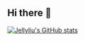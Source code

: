 ## Hi there 👋
[![Jellyliu's GitHub stats](https://github-readme-stats.vercel.app/api/top-langs?username=JellyLiu2001&hide=html,scss,stylus,blade,jupyter%30notebook,python%50,css,shell,batchfile,dockerfile,typescript&theme=algolia&show_icons=true)](https://github.com/JellyLiu2001)
<!--
**JellyLiu2001/JellyLiu2001** is a ✨ _special_ ✨ repository because its `README.md` (this file) appears on your GitHub profile.

Here are some ideas to get you started:

- 🔭 I’m currently working on ...
- 🌱 I’m currently learning ...
- 👯 I’m looking to collaborate on ...
- 🤔 I’m looking for help with ...
- 💬 Ask me about ...
- 📫 How to reach me: ...
- 😄 Pronouns: ...
- ⚡ Fun fact: ...
-->
